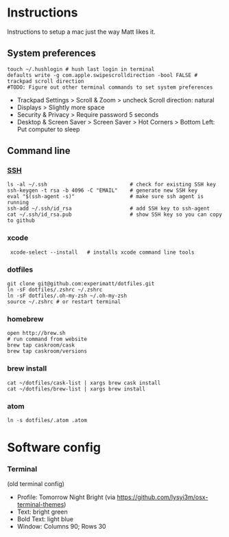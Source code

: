 # Instructions

   Instructions to setup a mac just the way Matt likes it.

## System preferences
```
touch ~/.hushlogin # hush last login in terminal
defaults write -g com.apple.swipescrolldirection -bool FALSE # trackpad scroll direction
#TODO: Figure out other terminal commands to set system preferences
```

 * Trackpad Settings > Scroll & Zoom > uncheck Scroll direction: natural
 * Displays > Slightly more space
 * Security & Privacy > Require password 5 seconds
 * Desktop & Screen Saver > Screen Saver > Hot Corners > Bottom Left: Put computer to sleep


## Command line

### [SSH](https://help.github.com/articles/generating-a-new-ssh-key-and-adding-it-to-the-ssh-agent/)
  ```
ls -al ~/.ssh                           # check for existing SSH key
ssh-keygen -t rsa -b 4096 -C "EMAIL"    # generate new SSH key
eval "$(ssh-agent -s)"                  # make sure ssh agent is running
ssh-add ~/.ssh/id_rsa                   # add SSH key to ssh-agent
cat ~/.ssh/id_rsa.pub                   # show SSH key so you can copy to github
  ```

### xcode
```
 xcode-select --install   # installs xcode command line tools
```

### dotfiles
```
git clone git@github.com:experimatt/dotfiles.git
ln -sF dotfiles/.zshrc ~/.zshrc
ln -sF dotfiles/.oh-my-zsh ~/.oh-my-zsh
source ~/.zshrc # or restart terminal
```

### homebrew
```
open http://brew.sh
# run command from website
brew tap caskroom/cask
brew tap caskroom/versions
```

### brew install
```
cat ~/dotfiles/cask-list | xargs brew cask install
cat ~/dotfiles/brew-list | xargs brew install
```

### atom
 ```
 ln -s dotfiles/.atom .atom

 ```

# Software config

### Terminal
(old terminal config)
 * Profile: Tomorrow Night Bright (via https://github.com/lysyi3m/osx-terminal-themes)
  * Text: bright green
  * Bold Text: light blue
 * Window: Columns 90; Rows 30
